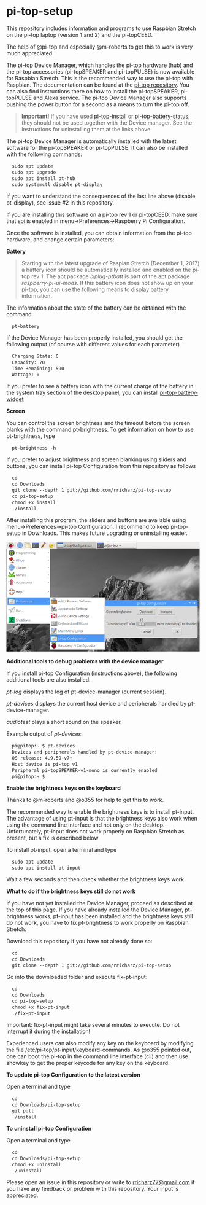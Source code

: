 # pi-top-setup

This repository includes information and programs to use Raspbian Stretch on the pi-top laptop
(version 1 and 2) and the pi-topCEED.

The help of @pi-top and especially @m-roberts to get this to work is very much appreciated.

The pi-top Device Manager, which handles the pi-top hardware (hub) and the pi-top accessories
(pi-topSPEAKER and pi-topPULSE) is now available for Raspbian Stretch. This is the recommended
way to use the pi-top with Raspbian. The documentation can be found at the
[pi-top repository](http:github.com/pi-top). You can also find instructions there on how to install
the pi-topSPEAKER, pi-topPULSE and Alexa service. The pi-top Device Manager
also supports pushing the power button for a second as a means to turn the pi-top off.

> **Important!**
> If you have used
> [pi-top-install](http:github.com/rricharz/pi-top-install) or
> [pi-top-battery-status](http:github.com/rricharz/pi-top-battery-status),
> they should not be used together with the
> Device manager. See the instructions for uninstalling them at the links above. 

The pi-top Device Manager is automatically installed with the latest software for the pi-topSPEAKER or
pi-topPULSE. It can also be installed with the following commands:
 
```
  sudo apt update
  sudo apt upgrade
  sudo apt install pt-hub
  sudo systemctl disable pt-display
```
If you want to understand the consequences of the last line above (disable pt-display),
see issue #2 in this repository.

If you are installing this software on a pi-top rev 1 or pi-topCEED, make sure that spi
is enabled in menu->Preferences->Raspberry Pi Configuration.

Once the software is installed, you can obtain information from the pi-top hardware, and change
certain parameters:

**Battery**

>Starting with the latest upgrade of Raspian Stretch (December 1, 2017) a battery icon
>should be automatically installed and enabled on the pi-top rev 1.
>The apt package *lxplug-ptbatt* is part of the apt package *raspberry-pi-ui-mods*.
>If this battery icon does not show up on your pi-top, you can use the following means to
>display battery information.

The information about the state of the battery can be obtained with the command

```
  pt-battery
``` 

If the Device Manager has been properly installed, you should get the following output (of course with different values
for each parameter)

```
  Charging State: 0
  Capacity: 70
  Time Remaining: 590
  Wattage: 0
```

If you prefer to see a battery icon with the current charge of the battery in the
system tray section of the desktop panel, you can install
[pi-top-battery-widget](http:github.com/rricharz/pi-top-battery-widget)

**Screen**

You can control the screen brightness and the timeout before the screen blanks with
the command pt-brightness. To get information on how to use pt-brightness, type

```
  pt-brightness -h
``` 

If you prefer to adjust brightness and screen blanking using sliders and buttons, you
can install pi-top Configuration from this repository as follows

```
  cd
  cd Downloads
  git clone --depth 1 git://github.com/rricharz/pi-top-setup
  cd pi-top-setup
  chmod +x install
  ./install 
```

After installing this program, the sliders and buttons are available using
menu->Preferences->pi-top Configuration. I recommend to keep pi-top-setup in
Downloads. This makes future upgrading or uninstalling easier.

![Alt text](config.png?raw=true "menu item")

**Additional tools to debug problems with the device manager**

If you install pi-top Configuration (instructions above), the following additional
tools are also installed: 

*pt-log* displays the log of pt-device-manager (current session).

*pt-devices* displays the current host device and peripherals handled by
pt-device-manager.

*audiotest* plays a short sound on the speaker.

Example output of *pt-devices*:
```
  pi@pitop:~ $ pt-devices
  Devices and peripherals handled by pt-device-manager:
  OS release: 4.9.59-v7+
  Host device is pi-top v1
  Peripheral pi-topSPEAKER-v1-mono is currently enabled
  pi@pitop:~ $
```


**Enable the brightness keys on the keyboard**

Thanks to @m-roberts and @o355 for help to get this to work.

The recommended way to enable the brightness keys is to install pt-input.
The advantage of using pt-input is that the brightness keys also work when using
the command line interface and not only on the desktop. Unfortunately,
pt-input does not work properly on Raspbian Stretch as present, but a fix is
described below

To install pt-input, open a terminal and type

```
  sudo apt update
  sudo apt install pt-input
```

Wait a few seconds and then check whether the brightness keys work.

**What to do if the brightness keys still do not work**

If you have not yet installed the Device Manager, proceed as described at the
top of this page. If you have already installed the Device Manager, pt-brightness
works, pt-input has been installed and the brightness keys still do not work,
you have to fix pt-brightness to work properly on Raspbian Stretch:

Download this repository if you have not already done so:

```
  cd
  cd Downloads
  git clone --depth 1 git://github.com/rricharz/pi-top-setup
```

Go into the downloaded folder and execute fix-pt-input:
```
  cd
  cd Downloads
  cd pi-top-setup
  chmod +x fix-pt-input
  ./fix-pt-input
```

Important: fix-pt-input might take several minutes to execute.
Do not interrupt it during the installation!

Experienced users can also modify any key on the keyboard by modifying the
file /etc/pi-top/pt-input/keyboard-commands. As @o355 pointed out, one can
boot the pi-top in the command line interface (cli) and then use showkey to
get the proper keycode for any key on the keyboard.

**To update pi-top Configuration to the latest version**

Open a terminal and type

```
  cd
  cd Downloads/pi-top-setup
  git pull
  ./install
```


**To uninstall pi-top Configuration**

Open a terminal and type

```
  cd
  cd Downloads/pi-top-setup
  chmod +x uninstall
  ./uninstall
```


Please open an issue in this repository or write to rricharz77@gmail.com if you have any feedback
or problem with this repository. Your input is appreciated.
